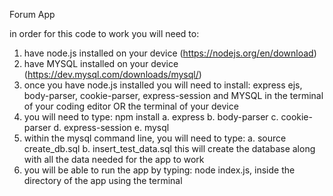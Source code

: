 Forum App

in order for this code to work you will need to:

1. have node.js installed on your device (https://nodejs.org/en/download)
2. have MYSQL installed on your device (https://dev.mysql.com/downloads/mysql/)
3. once you have node.js installed you will need to install: express ejs, body-parser, cookie-parser, express-session and MYSQL in the terminal of your coding editor OR the terminal of your device
4. you will need to type: npm install
	a. express
	b. body-parser
	c. cookie-parser
	d. express-session
	e. mysql
5. within the mysql command line, you will need to type:
	a. source create_db.sql
	b. insert_test_data.sql
this will create the database along with all the data needed for the app to work
6. you will be able to run the app by typing: node index.js, inside the directory of the app using the terminal
